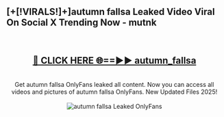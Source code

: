 <h2>[+[!VIRALS!]+]autumn fallsa Leaked Video Viral On Social X Trending Now - mutnk</h2>
<br>
<div align="center">
<h2><a href="https://libra.edu.pl?autumn_fallsa" rel="nofollow">🔴 CLICK HERE 🌐==►► autumn_fallsa</a></h2>
<br>
Get autumn fallsa OnlyFans leaked all content. Now you can access all videos and pictures of autumn fallsa OnlyFans. New Updated Files 2025!
<br>
<br>
<a href="https://libra.edu.pl?autumn_fallsa" rel="nofollow" data-target="animated-image.originalLink"><img src="https://i.ibb.co.com/WyWwxjT/player-gif2.gif" alt="autumn fallsa Leaked OnlyFans" style="max-width: 100%; display: inline-block;" data-target="animated-image.originalImage"></a>
</div>
<br>